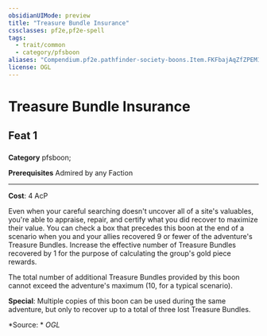 ```yaml
---
obsidianUIMode: preview
title: "Treasure Bundle Insurance"
cssclasses: pf2e,pf2e-spell
tags:
  - trait/common
  - category/pfsboon
aliases: "Compendium.pf2e.pathfinder-society-boons.Item.FKFbajAqZfZPEM1S"
license: OGL
---
```

# Treasure Bundle Insurance
## Feat 1
### 

**Category** pfsboon; 



**Prerequisites** Admired by any Faction
* * *
**Cost**: 4 AcP

Even when your careful searching doesn't uncover all of a site's valuables, you're able to appraise, repair, and certify what you did recover to maximize their value. You can check a box that precedes this boon at the end of a scenario when you and your allies recovered 9 or fewer of the adventure's Treasure Bundles. Increase the effective number of Treasure Bundles recovered by 1 for the purpose of calculating the group's gold piece rewards.

The total number of additional Treasure Bundles provided by this boon cannot exceed the adventure's maximum (10, for a typical scenario).

**Special**: Multiple copies of this boon can be used during the same adventure, but only to recover up to a total of three lost Treasure Bundles.

*Source: *
*OGL*